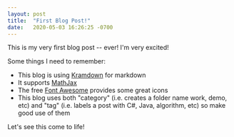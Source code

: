 ```yaml
---
layout: post
title:  "First Blog Post!"
date:   2020-05-03 16:26:25 -0700
---
```

This is my very first blog post -- ever! I'm very excited!

Some things I need to remember:

- This blog is using [Kramdown](https://kramdown.gettalong.org/quickref.html) for markdown
- It supports [MathJax](https://docs.mathjax.org/en/latest/index.html)
- The free [Font Awesome](https://fontawesome.com/icons?d=gallery&m=free) provides some great icons
- This blog uses both "category" (i.e. creates a folder name  work, demo, etc)  and "tag" (i.e. labels a post with  C#, Java, algorithm, etc)  so make good use of them

Let's see this come to life!
